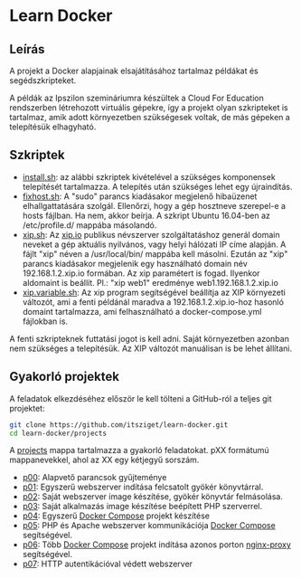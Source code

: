 # Learn Docker

## Leírás

A projekt a Docker alapjainak elsajátításához tartalmaz példákat és segédszkripteket.

A példák az Ipszilon szemináriumra készültek a Cloud For Education rendszerben létrehozott
virtuális gépekre, így a projekt olyan szkripteket is tartalmaz, amik adott
környezetben szükségesek voltak, de más gépeken a telepítésük elhagyható.

## Szkriptek

* [install.sh](install.sh): az alábbi szkriptek kivételével a szükséges komponensek telepítését tartalmazza. 
A telepítés után szükséges lehet egy újraindítás.
* [fixhost.sh](system/etc/profile.d/fixhost.sh): A "sudo" parancs kiadásakor megjelenő
hibaüzenet elhallgattatására szolgál. Ellenőrzi, hogy a gép hosztneve szerepel-e a hosts fájlban.
Ha nem, akkor beírja. A szkript Ubuntu 16.04-ben az /etc/profile.d/ mappába másolandó.
* [xip.sh](system/usr/local/bin/xip.sh): Az [xip.io](http://xip.io) publikus névszerver szolgáltatáshoz
generál domain neveket a gép aktuális nyilvános, vagy helyi hálózati IP címe alapján.
A fájlt "xip" néven a /usr/local/bin/ mappába kell másolni. Ezután az "xip" parancs kiadásakor
megjelenik egy használható domain név 192.168.1.2.xip.io formában. Az xip paramétert is fogad. 
Ilyenkor aldomaint is beállít. Pl.: "xip web1" eredménye web1.192.168.1.2.xip.io
* [xip.variable.sh](system/etc/profile.d/xip.variable.sh): Az xip program segítségével
beállítja az XIP környezeti változót, ami a fenti példánál maradva a 192.168.1.2.xip.io-hoz 
hasonló domaint tartalmazza, ami felhasználható a docker-compose.yml fájlokban is.

A fenti szkripteknek futtatási jogot is kell adni. Saját környezetben azonban nem szükséges
a telepítésük. Az XIP változót manuálisan is be lehet állítani.

## Gyakorló projektek

A feladatok elkezdéséhez először le kell tölteni a GitHub-ról a teljes git projektet:

```bash
git clone https://github.com/itsziget/learn-docker.git
cd learn-docker/projects
```

A [projects](https://github.com/itsziget/learn-docker/tree/master/projects) mappa tartalmazza a gyakorló feladatokat. pXX formátumú mappanevekkel, ahol az XX egy kétjegyű sorszám.

* [p00](projects/p00/README.md): Alapvető parancsok gyűjteménye
* [p01](projects/p01/README.md): Egyszerű webszerver indítása felcsatolt gyökér könyvtárral.
* [p02](projects/p02/README.md): Saját webszerver image készítése, gyökér könyvtár felmásolása.
* [p03](projects/p03/READMe.md): Saját alkalmazás image készítése beépített PHP szerverrel.
* [p04](projects/p04/README.md): Egyszerű [Docker Compose](https://docs.docker.com/compose/) projekt készítése
* [p05](projects/p05/README.md): PHP és Apache webszerver kommunikációja [Docker Compose](https://docs.docker.com/compose/) segítségével.
* [p06](projects/p06/README.md): Több [Docker Compose](https://docs.docker.com/compose/) projekt indítása azonos porton [nginx-proxy](https://hub.docker.com/r/jwilder/nginx-proxy) segítségével.
* [p07](projects/p07/README.md): HTTP autentikációval védett webszerver

